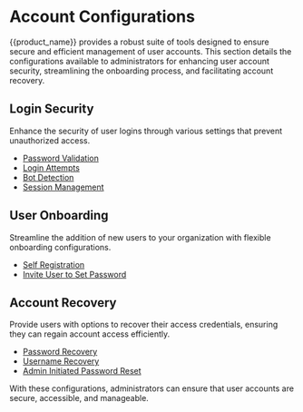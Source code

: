 # Account Configurations

{{product_name}} provides a robust suite of tools designed to ensure secure and efficient management of user accounts. This section details the configurations available to administrators for enhancing user account security, streamlining the onboarding process, and facilitating account recovery.

## Login Security
Enhance the security of user logins through various settings that prevent unauthorized access.

- [Password Validation]({{base_path}}/guides/account-configurations/login-security/password-validation/)
- [Login Attempts]({{base_path}}/guides/account-configurations/login-security/login-attempts/)
- [Bot Detection]({{base_path}}/guides/account-configurations/login-security/bot-detection/)
- [Session Management]({{base_path}}/guides/account-configurations/login-security/session-management/)

## User Onboarding
Streamline the addition of new users to your organization with flexible onboarding configurations.

- [Self Registration]({{base_path}}/guides/account-configurations/user-onboarding/self-registration/)
- [Invite User to Set Password]({{base_path}}/guides/account-configurations/user-onboarding/invite-user-to-set-password/)

## Account Recovery
Provide users with options to recover their access credentials, ensuring they can regain account access efficiently.

- [Password Recovery]({{base_path}}/guides/account-configurations/account-recovery/password-recovery/)
- [Username Recovery]({{base_path}}/guides/account-configurations/account-recovery/username-recovery/)
- [Admin Initiated Password Reset]({{base_path}}/guides/account-configurations/account-recovery/admin-initiated-password-reset/)

With these configurations, administrators can ensure that user accounts are secure, accessible, and manageable.
